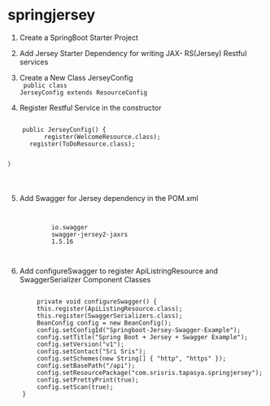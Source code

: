 # springjersey
1. Create a SpringBoot Starter Project

2. Add Jersey Starter Dependency for writing JAX- RS(Jersey) Restful services

3. Create a New Class JerseyConfig <br />
  <code> public class JerseyConfig extends ResourceConfig </code>
  
4. Register Restful Service in the constructor  <br/>
  <code> 
    public JerseyConfig() {
		  register(WelcomeResource.class);
      register(ToDoResource.class);

	} 
  </code>
  
5. Add  Swagger for Jersey dependency in the POM.xml
  <code>
   <dependency>
			<groupId>io.swagger</groupId>
			<artifactId>swagger-jersey2-jaxrs</artifactId>
			<version>1.5.16</version>
		</dependency>
    </code>
    
6. Add configureSwagger to register ApiListringResource and SwaggerSerializer Component Classes

  <code>
    	private void configureSwagger() {
		this.register(ApiListingResource.class);
		this.register(SwaggerSerializers.class);
		BeanConfig config = new BeanConfig();
		config.setConfigId("Springboot-Jersey-Swagger-Example");
		config.setTitle("Spring Boot + Jersey + Swagger Example");
		config.setVersion("v1");
		config.setContact("Sri Sris");
		config.setSchemes(new String[] { "http", "https" });
		config.setBasePath("/api");
		config.setResourcePackage("com.srisris.tapasya.springjersey");
		config.setPrettyPrint(true);
		config.setScan(true);
	}
  </code>
